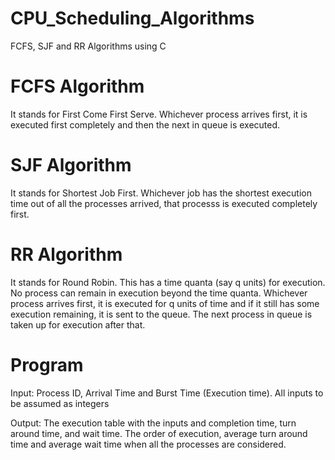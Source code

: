 # CPU_Scheduling_Algorithms
 FCFS, SJF and RR Algorithms using C
 
 # FCFS Algorithm
 It stands for First Come First Serve. Whichever process arrives first, it is executed first completely and then the next in queue is executed.
 
 # SJF Algorithm
 It stands for Shortest Job First. Whichever job has the shortest execution time out of all the processes arrived, that processs is executed completely first. 
 
 # RR Algorithm
 It stands for Round Robin. This has a time quanta (say q units) for execution. No process can remain in execution beyond the time quanta. Whichever process arrives first, it is executed for q units of time and if it still has some execution remaining, it is sent to the queue. The next process in queue is taken up for execution after that.
 
 # Program
 Input: Process ID, Arrival Time and Burst Time (Execution time).
        All inputs to be assumed as integers

Output: The execution table with the inputs and completion time, turn around time, and wait time.
        The order of execution, average turn around time and average wait time when all the processes are considered.
